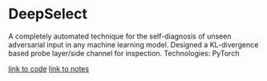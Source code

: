 # DeepSelect
A completely automated technique for the self-diagnosis of unseen adversarial input in any machine learning model.
Designed a KL-divergence based probe layer/side channel for inspection. 
Technologies: PyTorch

[link to code](https://colab.research.google.com/drive/1Ujtkdz4lIOT_MVH3FtY7xcIgI7GwqLXf)
[link to notes](https://docs.google.com/document/d/1Y9CBtaeEdS0gBJ9s1e5Gtse-CuQKeRaObA66zbi69Qo/edit?usp=sharing)
